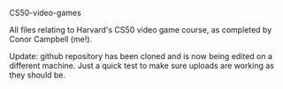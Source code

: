 CS50-video-games

All files relating to Harvard's CS50 video game course, as completed by Conor Campbell (me!).

Update: github repository has been cloned and is now being edited on a different machine. Just a quick test to make sure uploads are working as they should be. 
